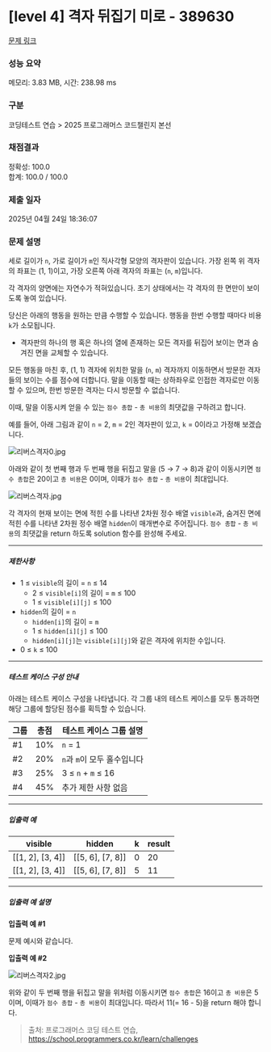 # [level 4] 격자 뒤집기 미로 - 389630 

[문제 링크](https://school.programmers.co.kr/learn/courses/30/lessons/389630) 

### 성능 요약

메모리: 3.83 MB, 시간: 238.98 ms

### 구분

코딩테스트 연습 > 2025 프로그래머스 코드챌린지 본선

### 채점결과

정확성: 100.0<br/>합계: 100.0 / 100.0

### 제출 일자

2025년 04월 24일 18:36:07

### 문제 설명

<p>세로 길이가 <code>n</code>, 가로 길이가 <code>m</code>인 직사각형 모양의 격자판이 있습니다. 가장 왼쪽 위 격자의 좌표는 (1, 1)이고, 가장 오른쪽 아래 격자의 좌표는 (<code>n</code>, <code>m</code>)입니다.</p>

<p>각 격자의 양면에는 자연수가 적혀있습니다. 초기 상태에서는 각 격자의 한 면만이 보이도록 놓여 있습니다.</p>

<p>당신은 아래의 행동을 원하는 만큼 수행할 수 있습니다. 행동을 한번 수행할 때마다 비용 <code>k</code>가 소모됩니다.</p>

<ul>
<li>격자판의 하나의 행 혹은 하나의 열에 존재하는 모든 격자를 뒤집어 보이는 면과 숨겨진 면을 교체할 수 있습니다.</li>
</ul>

<p>모든 행동을 마친 후, (1, 1) 격자에 위치한 말을 (<code>n</code>, <code>m</code>) 격자까지 이동하면서 방문한 격자들의 보이는 수를 점수에 더합니다. 말을 이동할 때는 상하좌우로 인접한 격자로만 이동할 수 있으며, 한번 방문한 격자는 다시 방문할 수 없습니다.</p>

<p>이때, 말을 이동시켜 얻을 수 있는 <code>점수 총합</code> - <code>총 비용</code>의 최댓값을 구하려고 합니다.</p>

<p>예를 들어, 아래 그림과 같이  <code>n</code> = 2, <code>m</code> = 2인 격자판이 있고, <code>k</code> = 0이라고 가정해 보겠습니다.</p>

<p><img src="https://grepp-programmers.s3.ap-northeast-2.amazonaws.com/production/presigned_urls/4bca2152-d10a-4391-8f44-c3f63ed38554/%E1%84%85%E1%85%B5%E1%84%87%E1%85%A5%E1%84%89%E1%85%B3%E1%84%80%E1%85%A7%E1%86%A8%E1%84%8C%E1%85%A10.jpg" title="" alt="리버스격자0.jpg"></p>

<p>아래와 같이 첫 번째 행과 두 번째 행을 뒤집고 말을 (5 → 7 → 8)과 같이 이동시키면 <code>점수 총합</code>은 20이고 <code>총 비용</code>은 0이며, 이때가 <code>점수 총합</code> - <code>총 비용</code>이 최대입니다.</p>

<p><img src="https://grepp-programmers.s3.ap-northeast-2.amazonaws.com/production/presigned_urls/591a7d54-80c8-44f2-8b99-8b0a2c9a960d/%E1%84%85%E1%85%B5%E1%84%87%E1%85%A5%E1%84%89%E1%85%B3%E1%84%80%E1%85%A7%E1%86%A8%E1%84%8C%E1%85%A1.jpg" title="" alt="리버스격자.jpg"></p>

<p>각 격자의 현재 보이는 면에 적힌 수를 나타낸 2차원 정수 배열 <code>visible</code>과, 숨겨진 면에 적힌 수를 나타낸 2차원 정수 배열 <code>hidden</code>이 매개변수로 주어집니다. <code>점수 총합</code> - <code>총 비용</code>의 최댓값을 return 하도록 solution 함수를 완성해 주세요.</p>

<hr>

<h5>제한사항</h5>

<ul>
<li>1 ≤ <code>visible</code>의 길이 = <code>n</code> ≤ 14<br>

<ul>
<li>2 ≤ <code>visible[i]</code>의 길이 = <code>m</code> ≤ 100</li>
<li>1 ≤ <code>visible[i][j]</code> ≤ 100<br></li>
</ul></li>
<li><code>hidden</code>의 길이 = <code>n</code>

<ul>
<li><code>hidden[i]</code>의 길이 = <code>m</code></li>
<li>1 ≤ <code>hidden[i][j]</code> ≤ 100<br></li>
<li><code>hidden[i][j]</code>는 <code>visible[i][j]</code>와 같은 격자에 위치한 수입니다. </li>
</ul></li>
<li>0 ≤ <code>k</code> ≤ 100</li>
</ul>

<hr>

<h5>테스트 케이스 구성 안내</h5>

<p>아래는 테스트 케이스 구성을 나타냅니다. 각 그룹 내의 테스트 케이스를 모두 통과하면 해당 그룹에 할당된 점수를 획득할 수 있습니다.</p>
<table class="table">
        <thead><tr>
<th>그룹</th>
<th>총점</th>
<th>테스트 케이스 그룹 설명</th>
</tr>
</thead>
        <tbody><tr>
<td>#1</td>
<td>10%</td>
<td><code>n</code> = 1</td>
</tr>
<tr>
<td>#2</td>
<td>20%</td>
<td><code>n</code>과 <code>m</code>이 모두 홀수입니다</td>
</tr>
<tr>
<td>#3</td>
<td>25%</td>
<td>3 ≤ <code>n</code> + <code>m</code> ≤ 16</td>
</tr>
<tr>
<td>#4</td>
<td>45%</td>
<td>추가 제한 사항 없음</td>
</tr>
</tbody>
      </table>
<hr>

<h5>입출력 예</h5>
<table class="table">
        <thead><tr>
<th>visible</th>
<th>hidden</th>
<th>k</th>
<th>result</th>
</tr>
</thead>
        <tbody><tr>
<td>[[1, 2], [3, 4]]</td>
<td>[[5, 6], [7, 8]]</td>
<td>0</td>
<td>20</td>
</tr>
<tr>
<td>[[1, 2], [3, 4]]</td>
<td>[[5, 6], [7, 8]]</td>
<td>5</td>
<td>11</td>
</tr>
</tbody>
      </table>
<hr>

<h5>입출력 예 설명</h5>

<p><strong>입출력 예 #1</strong></p>

<p>문제 예시와 같습니다.</p>

<p><strong>입출력 예 #2</strong></p>

<p><img src="https://grepp-programmers.s3.ap-northeast-2.amazonaws.com/production/presigned_urls/7517e677-f5b4-4c10-a4f8-702cc1d1e799/%E1%84%85%E1%85%B5%E1%84%87%E1%85%A5%E1%84%89%E1%85%B3%E1%84%80%E1%85%A7%E1%86%A8%E1%84%8C%E1%85%A12.jpg" title="" alt="리버스격자2.jpg"></p>

<p>위와 같이 두 번째 행을 뒤집고 말을 위처럼 이동시키면 <code>점수 총합</code>은 16이고 <code>총 비용</code>은 5이며, 이때가 <code>점수 총합</code> - <code>총 비용</code>이 최대입니다. 따라서 11(= 16 - 5)을 return 해야 합니다.</p>


> 출처: 프로그래머스 코딩 테스트 연습, https://school.programmers.co.kr/learn/challenges